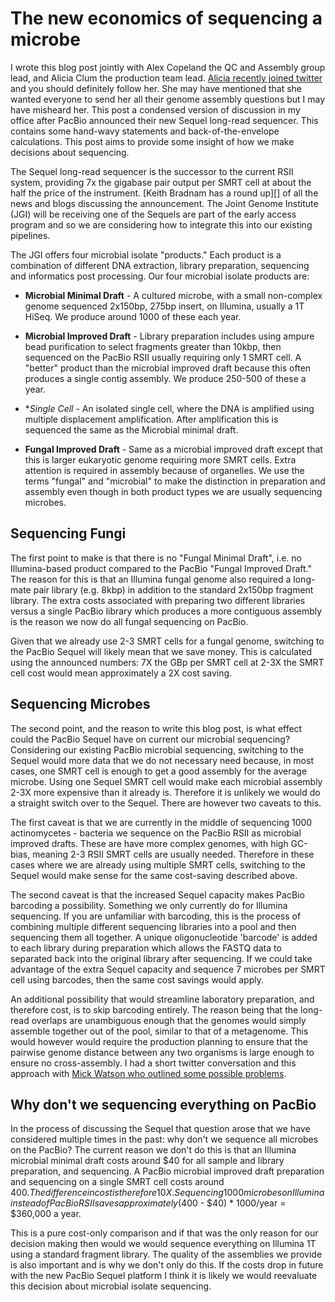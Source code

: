 # The new economics of sequencing a microbe

I wrote this blog post jointly with Alex Copeland the QC and Assembly group
lead, and Alicia Clum the production team lead. [Alicia recently joined
twitter][Alicia] and you should definitely follow her. She may have mentioned
that she wanted everyone to send her all their genome assembly questions but I
may have misheard her. This post a condensed version of discussion in my office
after PacBio announced their new Sequel long-read sequencer. This contains some
hand-wavy statements and back-of-the-envelope calculations. This post aims to
provide some insight of how we make decisions about sequencing.

[Alicia]: https://twitter.com/alicia_clum

The Sequel long-read sequencer is the successor to the current RSII system,
providing 7x the gigabase pair output per SMRT cell at about the half the price
of the instrument. [Keith Bradnam has a round up][] of all the news and blogs
discussing the announcement. The Joint Genome Institute (JGI) will be receiving
one of the Sequels are part of the early access program and so we are
considering how to integrate this into our existing pipelines.

[Keith Bradnam]: http://www.acgt.me/blog/2015/10/1/who-is-saying-what-about-the-new-pacbio-sequel-system

The JGI offers four microbial isolate "products." Each product is a combination
of different DNA extraction, library preparation, sequencing and informatics
post processing. Our four microbial isolate products are:

  * **Microbial Minimal Draft** - A cultured microbe, with a small non-complex
    genome sequenced 2x150bp, 275bp insert, on Illumina, usually a 1T HiSeq. We
    produce around 1000 of these each year.

  * **Microbial Improved Draft** - Library preparation includes using ampure
    bead purification to select fragments greater than 10kbp, then sequenced on
    the PacBio RSII usually requiring only 1 SMRT cell. A "better" product than
    the microbial improved draft because this often produces a single contig
    assembly. We produce 250-500 of these a year.

  * **Single Cell* - An isolated single cell, where the DNA is amplified using
    multiple displacement amplification. After amplification this is sequenced
    the same as the Microbial minimal draft.

  * **Fungal Improved Draft** - Same as a microbial improved draft except that
    this is larger eukaryotic genome requiring more SMRT cells. Extra attention
    is required in assembly because of organelles. We use the terms "fungal"
    and "microbial" to make the distinction in preparation and assembly even
    though in both product types we are usually sequencing microbes.

## Sequencing Fungi

The first point to make is that there is no "Fungal Minimal Draft", i.e. no
Illumina-based product compared to the PacBio "Fungal Improved Draft." The
reason for this is that an Illumina fungal genome also required a long-mate
pair library (e.g. 8kbp) in addition to the standard 2x150bp fragment library.
The extra costs associated with preparing two different libraries versus a
single PacBio library which produces a more contiguous assembly is the reason
we now do all fungal sequencing on PacBio. 

Given that we already use 2-3 SMRT cells for a fungal genome, switching to the
PacBio Sequel will likely mean that we save money. This is calculated using the
announced numbers: 7X the GBp per SMRT cell at 2-3X the SMRT cell cost would
mean approximately a 2X cost saving.

## Sequencing Microbes

The second point, and the reason to write this blog post, is what effect could
the PacBio Sequel have on current our microbial sequencing? Considering our
existing PacBio microbial sequencing, switching to the Sequel would more data
that we do not necessary need because, in most cases, one SMRT cell is enough
to get a good assembly for the average microbe. Using one Sequel SMRT cell
would make each microbial assembly 2-3X more expensive than it already is.
Therefore it is unlikely we would do a straight switch over to the Sequel.
There are however two caveats to this.

The first caveat is that we are currently in the middle of sequencing 1000
actinomycetes - bacteria we sequence on the PacBio RSII as microbial improved
drafts. These are have more complex genomes, with high GC-bias, meaning 2-3
RSII SMRT cells are usually needed. Therefore in these cases where we are
already using multiple SMRT cells, switching to the Sequel would make sense for
the same cost-saving described above.

The second caveat is that the increased Sequel capacity makes PacBio barcoding
a possibility. Something we only currently do for Illumina sequencing. If you
are unfamiliar with barcoding, this is the process of combining multiple
different sequencing libraries into a pool and then sequencing them all
together. A unique oligonucleotide 'barcode' is added to each library during
preparation which allows the FASTQ data to separated back into the original
library after sequencing. If we could take advantage of the extra Sequel
capacity and sequence 7 microbes per SMRT cell using barcodes, then the same
cost savings would apply.

An additional possibility that would streamline laboratory preparation, and
therefore cost, is to skip barcoding entirely. The reason being that the
long-read overlaps are unambiguous enough that the genomes would simply
assemble together out of the pool, similar to that of a metagenome. This would
however would require the production planning to ensure that the pairwise
genome distance between any two organisms is large enough to ensure no
cross-assembly. I had a short twitter conversation and this approach with [Mick
Watson who outlined some possible problems][problems].

[problems]: https://twitter.com/bioinformatics/status/650391667741069312

## Why don't we sequencing everything on PacBio

In the process of discussing the Sequel that question arose that we have
considered multiple times in the past: why don't we sequence all microbes on
the PacBio? The current reason we don't do this is that an Illumina microbial
minimal draft costs around $40 for all sample and library preparation, and
sequencing. A PacBio microbial improved draft preparation and sequencing on a
single SMRT cell costs around $400. The difference in cost is therefore 10X.
Sequencing 1000 microbes on Illumina instead of PacBio RSII saves approximately
($400 - $40) * 1000/year = $360,000 a year.

This is a pure cost-only comparison and if that was the only reason for our
decision making then would we would sequence everything on Illumina 1T using a
standard fragment library. The quality of the assemblies we provide is also
important and is why we don't only do this. If the costs drop in future with
the new PacBio Sequel platform I think it is likely we would reevaluate this
decision about microbial isolate sequencing.

